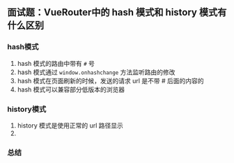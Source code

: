 ## 面试题：VueRouter中的 hash 模式和 history 模式有什么区别

### hash模式

1. hash 模式的路由中带有 `#` 号
2. hash 模式通过 `window.onhashchange` 方法监听路由的修改
3. hash 模式在页面刷新的时候，发送的请求 url 是不带 # 后面的内容的
4. hash 模式可以兼容部分低版本的浏览器

### history模式

1. history 模式是使用正常的 url 路径显示
2. 

### 总结

